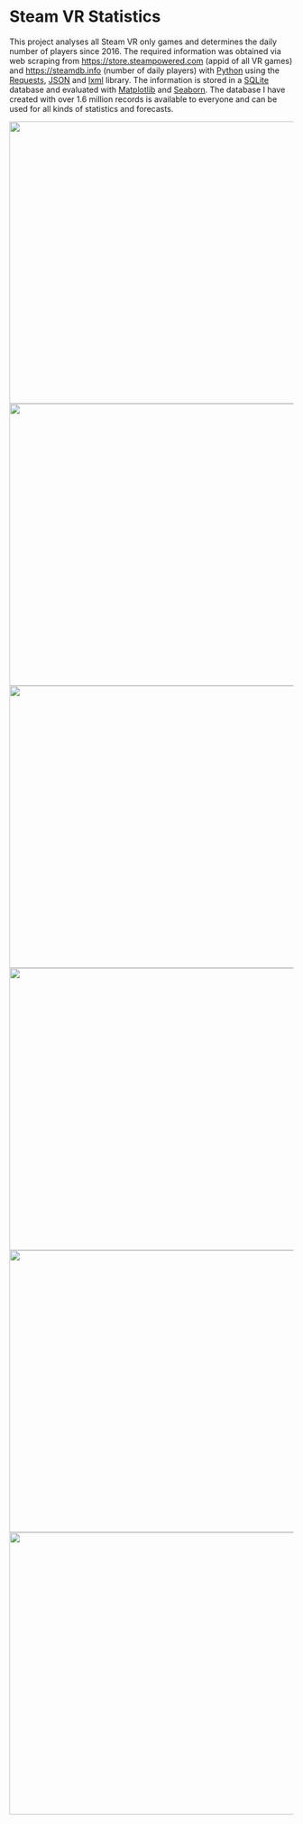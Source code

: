 # Steam VR Statistics
This project analyses all Steam VR only games and determines the daily number of players since 2016. The required information was obtained via web scraping from https://store.steampowered.com (appid of all VR games) and https://steamdb.info (number of daily players) with [Python](https://www.python.org/ "Python") using the [Requests](https://requests.readthedocs.io/en/master/# "Requests"), [JSON](https://docs.python.org/3/library/json.html "JSON") and [lxml](https://lxml.de/ "lxml") library. The information is stored in a [SQLite](https://www.sqlite.org/index.html "SQLite") database and evaluated with [Matplotlib](https://matplotlib.org/3.1.1/index.html# "Matplotlib") and [Seaborn](https://seaborn.pydata.org/# "Seaborn"). The database I have created with over 1.6 million records is available to everyone and can be used for all kinds of statistics and forecasts.
<p align="left">
  <img width="850" height="500" src="https://github.com/Bamux/Steam_VR_Statistics/blob/master/images/top10_max_peak.png">
  <img width="850" height="500" src="https://github.com/Bamux/Steam_VR_Statistics/blob/master/images/top10.png">
  <img width="850" height="500" src="https://github.com/Bamux/Steam_VR_Statistics/blob/master/images/top10_2020_02.png">
  <img width="850" height="500" src="https://github.com/Bamux/Steam_VR_Statistics/blob/master/images/monthly_vrusage.png">
  <img width="850" height="500" src="https://github.com/Bamux/Steam_VR_Statistics/blob/master/images/avg_peak_over_time.png">
  <img width="850" height="500" src="https://github.com/Bamux/Steam_VR_Statistics/blob/master/images/max_peak.png">
</p>

